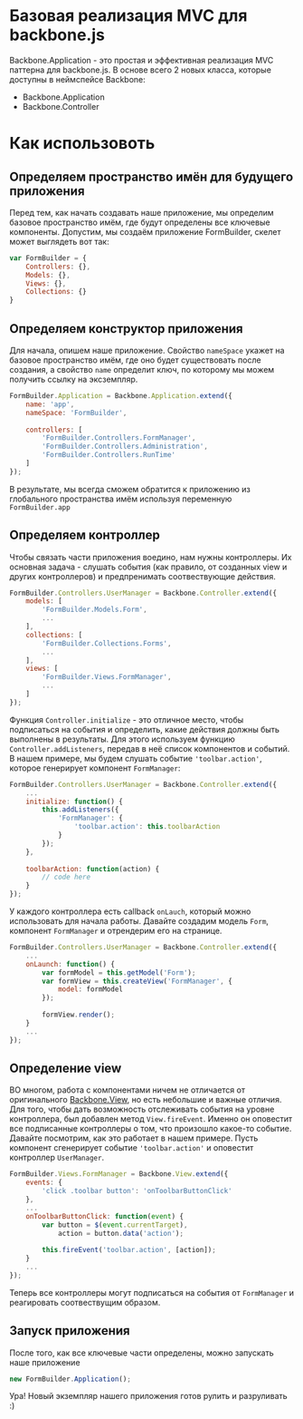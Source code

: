 ﻿# Базовая реализация MVC для backbone.js

Backbone.Application - это простая и эффективная реализация MVC паттерна для backbone.js. В основе всего 2 новых класса, которые доступны в неймспейсе Backbone:
* Backbone.Application
* Backbone.Controller

# Как использовоть
## Определяем пространство имён для будущего приложения
Перед тем, как начать создавать наше приложение, мы определим базовое пространство имём, где будут определены все ключевые компоненты. Допустим, мы создаём приложение FormBuilder, скелет может выглядеть вот так:
```Javascript
var FormBuilder = {
	Controllers: {},
	Models: {},
	Views: {},
	Collections: {}
}
```
## Определяем конструктор приложения
Для начала, опишем наше приложение. Свойство `nameSpace` укажет на базовое пространство имём, где оно будет существовать после создания, а свойство `name` определит ключ, по которому мы можем получить ссылку на эксземпляр.
```Javascript
FormBuilder.Application = Backbone.Application.extend({
	name: 'app',
	nameSpace: 'FormBuilder',
	
	controllers: [
		'FormBuilder.Controllers.FormManager',
		'FormBuilder.Controllers.Administration',
		'FormBuilder.Controllers.RunTime'
	]
});
```
В результате, мы всегда сможем обратится к приложению из глобального пространства имём используя переменную `FormBuilder.app`


## Определяем контроллер
Чтобы связать части приложения воедино, нам нужны контроллеры. Их основная задача - слушать события (как правило, от созданных view и других контроллеров) и предпренимать соотвествующие действия.
```Javascript
FormBuilder.Controllers.UserManager = Backbone.Controller.extend({
	models: [
		'FormBuilder.Models.Form',
		...
	],
	collections: [
		'FormBuilder.Collections.Forms',
		...
	],
	views: [
		'FormBuilder.Views.FormManager',
		...
	]
});
```

Функция `Controller.initialize` - это отличное место, чтобы подписаться на события и определить, какие действия должны быть выполнены в результаты.
 Для этого используем функцию `Controller.addListeners`, передав в неё список компонентов и событий. В нашем примере, мы будем слушать событие `'toolbar.action'`, которое генерирует компонент `FormManager`:
```Javascript
FormBuilder.Controllers.UserManager = Backbone.Controller.extend({
	...		
	initialize: function() {
		this.addListeners({
			'FormManager': {
				'toolbar.action': this.toolbarAction
			}
		});
	},
	
	toolbarAction: function(action) {
		// code here
	}
});
```

У каждого контроллера есть callback `onLauch`, который можно использовать для начала работы. Давайте создадим модель `Form`, компонент `FormManager` и отрендерим его на странице.
```Javascript
FormBuilder.Controllers.UserManager = Backbone.Controller.extend({
	...		
	onLaunch: function() {
		var formModel = this.getModel('Form');
		var formView = this.createView('FormManager', {
			model: formModel
		});
		
		formView.render();
	}
	...
});
```

## Определение view
ВО многом, работа с компонентами ничем не отличается от оригинального [Backbone.View](http://backbonejs.org/#View), но есть небольшие и важные отличия. Для того, чтобы дать возможность отслеживать события на уровне контроллера, был добавлен метод `View.fireEvent`. Именно он оповестит все подписанные контроллеры о том, что произошло какое-то событие. Давайте посмотрим, как это работает в нашем примере. Пусть компонент сгенерирует событие `'toolbar.action'` и оповестит контроллер `UserManager`.
```Javascript
FormBuilder.Views.FormManager = Backbone.View.extend({
	events: {
		'click .toolbar button': 'onToolbarButtonClick'
	},
	...		
	onToolbarButtonClick: function(event) {
		var button = $(event.currentTarget),
			action = button.data('action');
			
		this.fireEvent('toolbar.action', [action]);
	}
	...
});
```
Теперь все контроллеры могут подписаться на события от `FormManager` и реагировать соотвествущим образом.

## Запуск приложения
После того, как все ключевые части определены, можно запускать наше приложение
```Javascript
new FormBuilder.Application();
```
Ура! Новый экземпляр нашего приложения готов рулить и разруливать :)